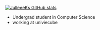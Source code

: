 [![JulleeeKs GitHub stats](https://github-readme-stats.vercel.app/api?username=julleeek&count_private=true&show_icons=true&theme=radical)](https://github.com/julleeek)
- Undergrad student in Computer Science
- working at univiecube

